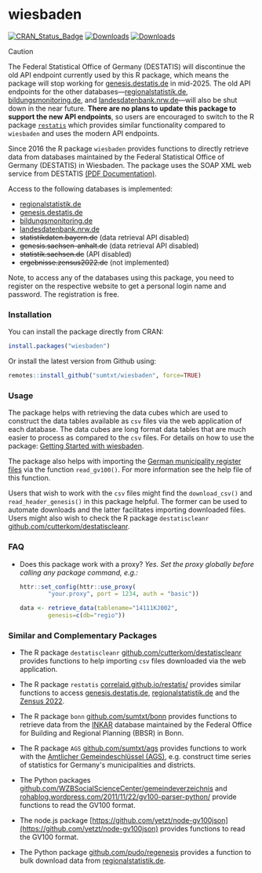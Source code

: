 # wiesbaden 

<!-- badges: start -->
[![CRAN_Status_Badge](https://www.r-pkg.org/badges/version/wiesbaden)](https://cran.r-project.org/package=wiesbaden)
[![Downloads](http://cranlogs.r-pkg.org/badges/wiesbaden)](https://CRAN.R-project.org/package=wiesbaden)
[![Downloads](http://cranlogs.r-pkg.org/badges/grand-total/wiesbaden)](https://CRAN.R-project.org/package=wiesbaden)
<!-- badges: end -->

> [!CAUTION]
The Federal Statistical Office of Germany (DESTATIS) will discontinue the old API endpoint currently used by this R package, which means the package will stop working for [genesis.destatis.de](https://www-genesis.destatis.de/genesis/online) in mid-2025. The old API endpoints for the other databases—[regionalstatistik.de](https://www.regionalstatistik.de/genesis/online), [bildungsmonitoring.de](https://www.bildungsmonitoring.de/bildung/online/logon), and [landesdatenbank.nrw.de](https://www.landesdatenbank.nrw.de)—will also be shut down in the near future. **There are no plans to update this package to support the new API endpoints**, so users are encouraged to switch to the R package [`restatis`](https://correlaid.github.io/restatis/) which provides similar functionality compared to `wiesbaden` and uses the modern API endpoints. 

Since 2016 the R package `wiesbaden` provides functions to directly retrieve data from databases maintained by the Federal Statistical Office of Germany (DESTATIS) in Wiesbaden. The package uses the SOAP XML web service from DESTATIS [(PDF Documentation)](https://www-genesis.destatis.de/genesis/online?Menu=Webservice). 

Access to the following databases is implemented: 

* [regionalstatistik.de](https://www.regionalstatistik.de/genesis/online) 
* [genesis.destatis.de](https://www-genesis.destatis.de/genesis/online)
* [bildungsmonitoring.de](https://www.bildungsmonitoring.de/bildung/online/logon) 
* [landesdatenbank.nrw.de](https://www.landesdatenbank.nrw.de) 
* ~~statistikdaten.bayern.de~~ (data retrieval API disabled)
* ~~genesis.sachsen-anhalt.de~~ (data retrieval API disabled)
* ~~statistik.sachsen.de~~ (API disabled)
* ~~ergebnisse.zensus2022.de~~ (not implemented)

Note, to access any of the databases using this package, you need to register on the respective website to get a personal login name and password. The registration is free.

### Installation 

You can install the package directly from CRAN: 

```R
install.packages("wiesbaden")
```

Or install the latest version from Github using:  

```R	
remotes::install_github("sumtxt/wiesbaden", force=TRUE)
```


### Usage 

The package helps with retrieving the data cubes which are used to construct the data tables available as `csv` files via the web application of each database. The data cubes are long format data tables that are much easier to process as compared to the `csv` files. For details on how to use the package: [Getting Started
with wiesbaden](https://sumtxt.github.io/wiesbaden/articles/wiesbaden.html).

The package also helps with importing the [German municipality register files](https://www.destatis.de/DE/ZahlenFakten/LaenderRegionen/Regionales/Gemeindeverzeichnis/Gemeindeverzeichnis.html) via the function `read_gv100()`. For more information see the help file of this function. 

Users that wish to work with the `csv` files might find the `download_csv()` and `read_header_genesis()` in this package helpful. The former can be used to automate downloads and the latter facilitates importing downloaded files. Users might also wish to check the R package `destatiscleanr`  [github.com/cutterkom/destatiscleanr](https://github.com/cutterkom/destatiscleanr).


### FAQ 

* Does this package work with a proxy? _Yes. Set the proxy globally before calling any package command, e.g.:_ 

	```R	
	httr::set_config(httr::use_proxy(
			"your.proxy", port = 1234, auth = "basic"))

	data <- retrieve_data(tablename="14111KJ002", 
			genesis=c(db="regio"))
	```	


### Similar and Complementary Packages 

* The R package `destatiscleanr` [github.com/cutterkom/destatiscleanr](https://github.com/cutterkom/destatiscleanr) provides functions to help importing `csv` files downloaded via the web application.

* The R package `restatis` [correlaid.github.io/restatis/](https://correlaid.github.io/restatis/) provides similar functions to access [genesis.destatis.de](https://www-genesis.destatis.de/genesis/online), [regionalstatistik.de](https://www.regionalstatistik.de/genesis/online) and the [Zensus 2022](https://ergebnisse.zensus2022.de/datenbank/online/).

* The R package `bonn` [github.com/sumtxt/bonn](https://github.com/sumtxt/bonn) provides functions to retrieve data from the [INKAR](https://www.inkar.de/) database maintained by the Federal Office for Building and Regional Planning (BBSR) in Bonn.

* The R package `AGS` [github.com/sumtxt/ags](https://github.com/sumtxt/ags) provides functions to work with the [Amtlicher Gemeindeschlüssel (AGS)](https://de.wikipedia.org/wiki/Amtlicher_Gemeindeschl%C3%BCssel), e.g. construct time series of statistics for Germany's municipalities and districts.

* The Python packages [github.com/WZBSocialScienceCenter/gemeindeverzeichnis](https://github.com/WZBSocialScienceCenter/gemeindeverzeichnis) and [rohablog.wordpress.com/2011/11/22/gv100-parser-python/](https://rohablog.wordpress.com/2011/11/22/gv100-parser-python/) provide functions to read the GV100 format. 

* The node.js package [https://github.com/yetzt/node-gv100json](https://github.com/yetzt/node-gv100json) provides functions to read the GV100 format. 

* The Python package [github.com/pudo/regenesis](https://github.com/pudo/regenesis) provides a function to bulk download data from [regionalstatistik.de](https://www.regionalstatistik.de/genesis/online). 


